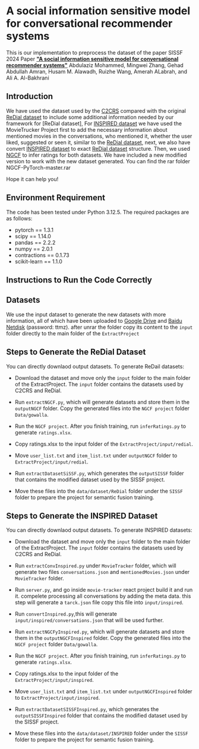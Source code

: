 




# A social information sensitive model for conversational recommender systems
This is our implementation to preprocess the dataset of the paper SISSF 2024 Paper [**"A social information sensitive model for conversational recommender systems"**](https://xxxx)
Abdulaziz Mohammed, Mingwei Zhang, Gehad Abdullah Amran, Husam M. Alawadh, Ruizhe Wang, Amerah ALabrah, and Ali A. Al-Bakhrani


## Introduction
We have used the dataset used by the [C2CRS](https://arxiv.org/abs/2201.02732) compared with the original [ReDial dataset](https://papers.nips.cc/paper/2018/file/800de15c79c8d840f4e78d3af937d4d4-Paper.pdf) to include some additional information needed by our framework for [ReDial dataset], For [INSPIRED dataset](https://aclanthology.org/2020.emnlp-main.654.pdf) we have used the MovieTrucker Project first to add the necessary information about mentioned movies in the conversations, who mentioned it, whether the user liked, suggested or seen it, similar to the [ReDial dataset](https://papers.nips.cc/paper/2018/file/800de15c79c8d840f4e78d3af937d4d4-Paper.pdf), next, we also have convert [INSPIRED dataset](https://aclanthology.org/2020.emnlp-main.654.pdf) to exact [ReDial dataset](https://papers.nips.cc/paper/2018/file/800de15c79c8d840f4e78d3af937d4d4-Paper.pdf) structure. Then, we used [NGCF](https://arxiv.org/abs/1905.08108) to infer ratings for both datasets. We have included a new modified version to work with the new dataset generated. You can find the rar folder NGCF-PyTorch-master.rar 


Hope it can help you!

## Environment Requirement
The code has been tested under Python 3.12.5. The required packages are as follows:

* pytorch == 1.3.1
* scipy == 1.14.0
* pandas == 2.2.2
* numpy == 2.0.1
* contractions == 0.1.73
* scikit-learn == 1.1.0

## Instructions to Run the Code Correctly


## Datasets
We use the input dataset to generate the new datasets with more information, all of which have been uploaded to [Google Drive](https://drive.google.com/file/d/1CHN0zI8663EedQx1djIdHmiRkJSigMss/view?usp=sharing) and [Baidu Netdisk](https://pan.baidu.com/s/13lVffOCG-NtakT0dwpHx9w) (password: ttmz). after unrar the folder copy its content to the `input` folder directly to the main folder of the `ExtractProject`


## Steps to Generate the ReDial Dataset
You can directly downlaod output datasets. To generate ReDail datasets:

* Download the dataset and move only the `input` folder to the main folder of the ExtractProject. The `input` folder contains the datasets used by C2CRS and ReDial.

* Run `extractNGCF.py`, which will generate datasets and store them in the `outputNGCF` folder. Copy the generated files into the `NGCF project` folder `Data/gowalla`.

* Run the `NGCF project`. After you finish training, run `inferRatings.py` to generate `ratings.xlsx`.

* Copy ratings.xlsx to the input folder of the `ExtractProject/input/redial`.

* Move `user_list.txt` and `item_list.txt` under `outputNGCF` folder to `ExtractProject/input/redial`. 

* Run `extractDatasetSiSSF.py`, which generates the `outputSISSF` folder that contains the modified dataset used by the SISSF project. 

* Move these files into the `data/dataset/ReDial` folder under the `SISSF` folder to prepare the project for semantic fusion training.

## Steps to Generate the INSPIRED Dataset
You can directly downlaod output datasets. To generate INSPIRED datasets:

* Download the dataset and move only the `input` folder to the main folder of the ExtractProject. The `input` folder contains the datasets used by C2CRS and ReDial.

* Run `extractConvInspired.py` under `MovieTracker` folder, which will generate two files `conversations.json` and `mentionedMovies.json` under `MovieTracker` folder. 

* Run `server.py`, and go inside `movie-tracker` react project build it and run it. compelete processing all conversations by adding the meta data. this step will generate a `tarck.json` file copy this file into `input/inspired`.

* Run `convertInspired.py`,this will generate `input/inspired/conversations.json` that will be used further.

* Run `extractNGCFyInspired.py`, which will generate datasets and store them in the `outputNGCFInspired` folder. Copy the generated files into the `NGCF project` folder `Data/gowalla`.

* Run the `NGCF project`. After you finish training, run `inferRatings.py` to generate `ratings.xlsx`.

* Copy ratings.xlsx to the input folder of the `ExtractProject/input/inspired`.

* Move `user_list.txt` and `item_list.txt` under `outputNGCFInspired` folder to `ExtractProject/input/inspired`. 

* Run `extractDatasetSISSFInspired.py`, which generates the `outputSISSFInspired` folder that contains the modified dataset used by the SISSF project. 

* Move these files into the `data/dataset/INSPIRED` folder under the `SISSF` folder to prepare the project for semantic fusion training.